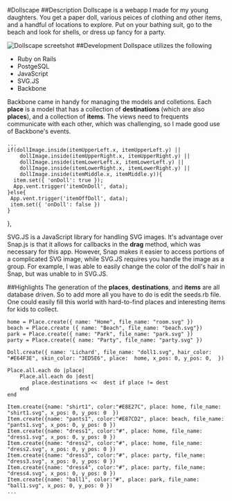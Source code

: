 #Dollscape
##Description
Dollscape is a webapp I made for my young daughters.  You get a paper doll, various peices of clothing and other items, and a handful of locations to explore.  Put on your bathing suit, go to the beach and look for shells, or dress up fancy for a party.

![Dollscape screetshot](http://imgur.com/YWJ5pTN)
##Development
Dollspace utilizes the following
- Ruby on Rails
- PostgeSQL
- JavaScript
- SVG.JS
- Backbone

Backbone came in handy for managing the models and colletions.  Each **place** is a model that has a collection of **destinations** (which are also **places**), and a collection of **items**.  The views need to frequents communicate with each other, which was challenging, so I made good use of Backbone's events.  

	...
    if(dollImage.inside(itemUpperLeft.x, itemUpperLeft.y) ||
        dollImage.inside(itemUpperRight.x, itemUpperRight.y) ||
        dollImage.inside(itemLowerLeft.x, itemLowerLeft.y) ||
        dollImage.inside(itemLowerRight.x, itemLowerRight.y) ||
        dollImage.inside(itemMiddle.x, itemMiddle.y)){
      item.set({ 'onDoll': true });
      App.vent.trigger('itemOnDoll', data);
    }else{
     App.vent.trigger('itemOffDoll', data);
     item.set({ 'onDoll': false })
    }
  },

SVG.JS is a JavaScript library for handling SVG images.  It's advantage over Snap.js is that it allows for callbacks in the **drag** method, which was necessary for this app.  However, Snap makes it easier to access portions of a complicated SVG image, while SVG.JS requires you handle the image as a group.  For example, I was able to easily change the color of the doll's hair in Snap, but was unable to in SVG.JS.

##Highlights
The generation of the **places**, **destinations**, and **items** are all database driven.  So to add more all you have to do is edit the seeds.rb file.  One could easily fill this world with hard-to-find places and interesting items for kids to collect.

	home = Place.create({ name: "Home", file_name: "room.svg" })
	beach = Place.create ({ name: "Beach", file_name: "beach.svg"})
	park = Place.create({ name: "Park", file_name: "park.svg" })
	party = Place.create({ name: "Party", file_name: "party.svg" })

	Doll.create({ name: 'Lichard', file_name: "doll1.svg", hair_color: "#E64F3E", skin_color: "3ED5E6", place: 	home, x_pos: 0, y_pos: 0,  })

	Place.all.each do |place|
  		Place.all.each do |dest|
    		place.destinations <<  dest if place != dest
  		end
	end

	Item.create({name: "shirt1", color:"#E8E27C", place: home, file_name: "shirt1.svg", x_pos: 0, y_pos: 0  })
	Item.create({name: "pants1", color:"#E87CD2", place: beach, file_name: "pants1.svg", x_pos: 0, y_pos: 0 })
	Item.create({name: "dress1", color:"#", place: home, file_name: "dress1.svg", x_pos: 0, y_pos: 0 })
	Item.create({name: "dress2", color:"#", place: home, file_name: "dress2.svg", x_pos: 0, y_pos: 0 })
	Item.create({name: "dress3", color:"#", place: party, file_name: "dress3.svg", x_pos: 0, y_pos: 0 })
	Item.create({name: "dress4", color:"#", place: party, file_name: "dress4.svg", x_pos: 0, y_pos: 0 })
	Item.create({name: "ball1", color:"#", place: park, file_name: "ball1.svg", x_pos: 0, y_pos: 0 })
	...
